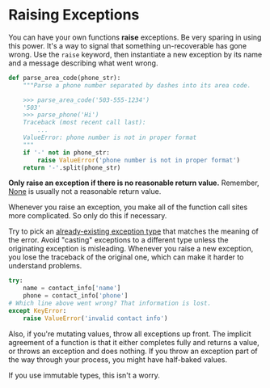 # Raising Exceptions

You can have your own functions **raise** exceptions.
Be very sparing in using this power.
It's a way to signal that something un-recoverable has gone wrong.
Use the `raise` keyword, then instantiate a new exception by its name and a message describing what went wrong.

```py
def parse_area_code(phone_str):
    """Parse a phone number separated by dashes into its area code.

    >>> parse_area_code('503-555-1234')
    '503'
    >>> parse_phone('Hi')
    Traceback (most recent call last):
        ...
    ValueError: phone number is not in proper format
    """
    if '-' not in phone_str:
        raise ValueError('phone number is not in proper format')
    return '-'.split(phone_str)
```

**Only raise an exception if there is no reasonable return value.**
Remember, [None](/notes/py-none.md) is usually not a reasonable return value.

Whenever you raise an exception, you make all of the function call sites more complicated.
So only do this if necessary.

Try to pick an [already-existing exception type](https://docs.python.org/3/library/exceptions.html#concrete-exceptions) that matches the meaning of the error.
Avoid "casting" exceptions to a different type unless the originating exception is misleading.
Whenever you raise a new exception, you lose the traceback of the original one, which can make it harder to understand problems.

```py
try:
    name = contact_info['name']
    phone = contact_info['phone']
# Which line above went wrong? That information is lost.
except KeyError:
    raise ValueError('invalid contact info')
```

Also, if you're mutating values, throw all exceptions up front.
The implicit agreement of a function is that it either completes fully and returns a value, or throws an exception and does nothing.
If you throw an exception part of the way through your process, you might have half-baked values.

If you use immutable types, this isn't a worry.
